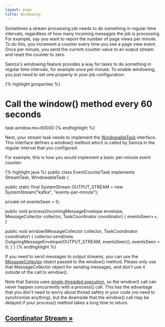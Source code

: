 ```yaml
---
layout: page
title: Windowing
---
```

<!--
   Licensed to the Apache Software Foundation (ASF) under one or more
   contributor license agreements.  See the NOTICE file distributed with
   this work for additional information regarding copyright ownership.
   The ASF licenses this file to You under the Apache License, Version 2.0
   (the "License"); you may not use this file except in compliance with
   the License.  You may obtain a copy of the License at

       http://www.apache.org/licenses/LICENSE-2.0

   Unless required by applicable law or agreed to in writing, software
   distributed under the License is distributed on an "AS IS" BASIS,
   WITHOUT WARRANTIES OR CONDITIONS OF ANY KIND, either express or implied.
   See the License for the specific language governing permissions and
   limitations under the License.
-->

Sometimes a stream processing job needs to do something in regular time intervals, regardless of how many incoming messages the job is processing. For example, say you want to report the number of page views per minute. To do this, you increment a counter every time you see a page view event. Once per minute, you send the current counter value to an output stream and reset the counter to zero.

Samza's *windowing* feature provides a way for tasks to do something in regular time intervals, for example once per minute. To enable windowing, you just need to set one property in your job configuration:

{% highlight jproperties %}
# Call the window() method every 60 seconds
task.window.ms=60000
{% endhighlight %}

Next, your stream task needs to implement the [WindowableTask](../api/javadocs/org/apache/samza/task/WindowableTask.html) interface. This interface defines a window() method which is called by Samza in the regular interval that you configured.

For example, this is how you would implement a basic per-minute event counter:

{% highlight java %}
public class EventCounterTask implements StreamTask, WindowableTask {

  public static final SystemStream OUTPUT_STREAM =
    new SystemStream("kafka", "events-per-minute");

  private int eventsSeen = 0;

  public void process(IncomingMessageEnvelope envelope,
                      MessageCollector collector,
                      TaskCoordinator coordinator) {
    eventsSeen++;
  }

  public void window(MessageCollector collector,
                     TaskCoordinator coordinator) {
    collector.send(new OutgoingMessageEnvelope(OUTPUT_STREAM, eventsSeen));
    eventsSeen = 0;
  }
}
{% endhighlight %}

If you need to send messages to output streams, you can use the [MessageCollector](../api/javadocs/org/apache/samza/task/MessageCollector.html) object passed to the window() method. Please only use that MessageCollector object for sending messages, and don't use it outside of the call to window().

Note that Samza uses [single-threaded execution](event-loop.html), so the window() call can never happen concurrently with a process() call. This has the advantage that you don't need to worry about thread safety in your code (no need to synchronize anything), but the downside that the window() call may be delayed if your process() method takes a long time to return.

## [Coordinator Stream &raquo;](coordinator-stream.html)
